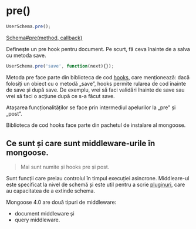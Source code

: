 # pre()

```js
UserSchema.pre();
```

[Schema#pre(method, callback)](http://mongoosejs.com/docs/api.html#schema_Schema-pre)

Definește un pre hook pentru document. Pe scurt, fă ceva înainte de a salva cu metoda save.

```js
UserSchema.pre('save', function(next){});
```

Metoda pre face parte din biblioteca de cod [hooks](https://github.com/bnoguchi/hooks-js/tree/31ec571cef0332e21121ee7157e0cf9728572cc3), care menționează: dacă folosiți un obiect cu o metodă „save”, hooks permite rularea de cod înainte de save și după save. De exemplu, vrei să faci validări înainte de save sau vrei să faci o acțiune după ce s-a făcut save.

Atașarea funcționalităților se face prin intermediul apelurilor la „pre” și „post”.

Biblioteca de cod hooks face parte din pachetul de instalare al mongoose.

## Ce sunt și care sunt middleware-urile în mongoose.

> Mai sunt numite și hooks pre și post.

Sunt funcții care preiau controlul în timpul execuției asincrone.
Middleare-ul este specificat la nivel de schemă și este util pentru a scrie [pluginuri](http://mongoosejs.com/docs/plugins.html), care au capacitatea de a extinde schema.

Mongoose 4.0 are două tipuri de middleware:
- document middleware și
- query middleware.
